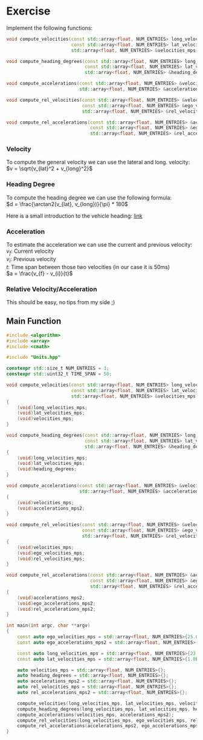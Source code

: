 # Exercise

Implement the following functions:

```cpp
void compute_velocities(const std::array<float, NUM_ENTRIES> long_velocities_mps,
                        const std::array<float, NUM_ENTRIES> lat_velocities_mps,
                        std::array<float, NUM_ENTRIES> &velocities_mps);

void compute_heading_degrees(const std::array<float, NUM_ENTRIES> long_velocities_mps,
                             const std::array<float, NUM_ENTRIES> lat_velocities_mps,
                             std::array<float, NUM_ENTRIES> &heading_degrees);

void compute_accelerations(const std::array<float, NUM_ENTRIES> &velocities_mps,
                           std::array<float, NUM_ENTRIES> &accelerations_mps2);

void compute_rel_velocities(const std::array<float, NUM_ENTRIES> &velocities_mps,
                            const std::array<float, NUM_ENTRIES> &ego_velocities_mps,
                            std::array<float, NUM_ENTRIES> &rel_velocities_mps);

void compute_rel_accelerations(const std::array<float, NUM_ENTRIES> &accelerations_mps2,
                               const std::array<float, NUM_ENTRIES> &ego_accelerations_mps2,
                               std::array<float, NUM_ENTRIES> &rel_accelerations_mps2);
```

### Velocity

To compute the general velocity we can use the lateral and long. velocity:  
$v = \sqrt{v_{lat}^2 + v_{long}^2}$

### Heading Degree

To compute the heading degree we can use the following formula:  
$d = \frac{\arctan2(v_{lat}, v_{long})}{\pi} * 180$

Here is a small introduction to the vehicle heading: [link](http://street.umn.edu/VehControl/javahelp/HTML/Definition_of_Vehicle_Heading_and_Steeing_Angle.htm)  

### Acceleration

To estimate the acceleration we can use the current and previous velocity:  
$v_f$: Current velocity  
$v_i$: Previous velocity  
$t$: Time span between those two velocities (in our case it is 50ms)  
$a = \frac{v_{f} - v_{i}}{t}$

### Relative Velocity/Acceleration

This should be easy, no tips from my side ;)

## Main Function

```cpp
#include <algorithm>
#include <array>
#include <cmath>

#include "Units.hpp"

constexpr std::size_t NUM_ENTRIES = 3;
constexpr std::uint32_t TIME_SPAN = 50;

void compute_velocities(const std::array<float, NUM_ENTRIES> long_velocities_mps,
                        const std::array<float, NUM_ENTRIES> lat_velocities_mps,
                        std::array<float, NUM_ENTRIES> &velocities_mps)
{
    (void)long_velocities_mps;
    (void)lat_velocities_mps;
    (void)velocities_mps;
}

void compute_heading_degrees(const std::array<float, NUM_ENTRIES> long_velocities_mps,
                             const std::array<float, NUM_ENTRIES> lat_velocities_mps,
                             std::array<float, NUM_ENTRIES> &heading_degrees)
{
    (void)long_velocities_mps;
    (void)lat_velocities_mps;
    (void)heading_degrees;
}

void compute_accelerations(const std::array<float, NUM_ENTRIES> &velocities_mps,
                           std::array<float, NUM_ENTRIES> &accelerations_mps2)
{
    (void)velocities_mps;
    (void)accelerations_mps2;
}

void compute_rel_velocities(const std::array<float, NUM_ENTRIES> &velocities_mps,
                            const std::array<float, NUM_ENTRIES> &ego_velocities_mps,
                            std::array<float, NUM_ENTRIES> &rel_velocities_mps)
{
    (void)velocities_mps;
    (void)ego_velocities_mps;
    (void)rel_velocities_mps;
}

void compute_rel_accelerations(const std::array<float, NUM_ENTRIES> &accelerations_mps2,
                               const std::array<float, NUM_ENTRIES> &ego_accelerations_mps2,
                               std::array<float, NUM_ENTRIES> &rel_accelerations_mps2)
{
    (void)accelerations_mps2;
    (void)ego_accelerations_mps2;
    (void)rel_accelerations_mps2;
}

int main(int argc, char **argv)
{
    const auto ego_velocities_mps = std::array<float, NUM_ENTRIES>{25.0F, 25.6F, 26.2F};
    const auto ego_accelerations_mps2 = std::array<float, NUM_ENTRIES>{0.0F, 0.6F, 0.6F};

    const auto long_velocities_mps = std::array<float, NUM_ENTRIES>{23.0F, 25.0F, 27.0F};
    const auto lat_velocities_mps = std::array<float, NUM_ENTRIES>{1.0F, 1.2F, 1.1F};

    auto velocities_mps = std::array<float, NUM_ENTRIES>{};
    auto heading_degrees = std::array<float, NUM_ENTRIES>{};
    auto accelerations_mps2 = std::array<float, NUM_ENTRIES>{};
    auto rel_velocities_mps = std::array<float, NUM_ENTRIES>{};
    auto rel_accelerations_mps2 = std::array<float, NUM_ENTRIES>{};

    compute_velocities(long_velocities_mps, lat_velocities_mps, velocities_mps);
    compute_heading_degrees(long_velocities_mps, lat_velocities_mps, heading_degrees);
    compute_accelerations(velocities_mps, accelerations_mps2);
    compute_rel_velocities(long_velocities_mps, ego_velocities_mps, rel_velocities_mps);
    compute_rel_accelerations(accelerations_mps2, ego_accelerations_mps2, rel_accelerations_mps2);
}
```

